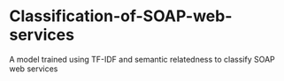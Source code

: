 # Classification-of-SOAP-web-services
A model trained using TF-IDF and semantic relatedness to classify SOAP web services
